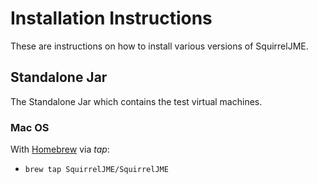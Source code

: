 # Installation Instructions

These are instructions on how to install various versions of SquirrelJME.

## Standalone Jar

The Standalone Jar which contains the test virtual machines.

### Mac OS

With [Homebrew](https://brew.sh) via _tap_:

 * `brew tap SquirrelJME/SquirrelJME`
